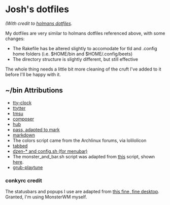 # Josh's dotfiles
_(With credit to  [holmans dotfiles](http://github.com/holman/dotfiles)._

My dotfiles are very similar to holmans dotfiles referenced above, with some
changes:

* The Rakefile has be altered slightly to accomodate for tld and .config home
  folders (i.e. $HOME/bin and $HOME/.config/beets)
* The directory structure is slightly different, but still effective

The whole thing needs a little bit more cleaning of the cruft I've added to it
before I'll be happy with it.

## ~/bin Attributions
* [tty-clock](https://github.com/xorg62/tty-clock)
* [ttytter](http://www.floodgap.com/software/ttytter/)
* [tmsu](http://tmsu.org/)
* [composer](http://getcomposer.org/)
* [hub](https://github.com/defunkt/hub)
* [pass, adapted to mark](http://zx2c4.com/projects/password-store/)
* [markdown](http://daringfireball.net/projects/markdown/)
* The colors script came from the Archlinux forums, via lolilolicon
* [tabbed](http://tools.suckless.org/tabbed/)
* [dzen-\* and config.sh (for menubar)](http://github.com/windelicato/dotfiles.git)
* The monster\_and\_bar.sh script was adapted from
  [this](https://gist.github.com/c00kiemon5ter/1905427#file-monsterwm2dzen_with-titles_dwm-like)
  script, shown [here](https://gist.github.com/c00kiemon5ter/1905427).
* [grub-playtune](http://ubuntuforums.org/showthread.php?t=1739495)

### conkyrc credit
The statusbars and popups I use are adapted from
[this fine, fine desktop](http://www.reddit.com/r/unixporn/comments/y67t2/archwmfs2the_whole_shebang_with_dzen2_popups_gif/).
Granted, I'm using MonsterWM myself.

